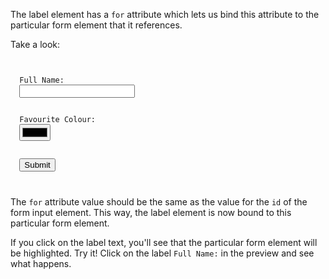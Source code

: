 The label element has a `for`
attribute which lets us bind this
attribute to the particular form
element that it references.

Take a look:

<codeblock language="html" type="lesson" defaultCSS="form {max-width: 300px; margin: 10px auto; font-family: Lato; border-radius: 10px; padding: 1rem; box-shadow: 0px 0px 4px; background-color: snow; font-size: 1.2rem; } form * { margin: 0.5rem; } button , input[type=`button`] { padding: 0.2rem 1rem; font-size: 1.1rem; font-weight: 700; margin: 1rem 0; }">
<code>
<form>
  <label for="username">Full Name:</label>
  <input type="text" id="username">
  <br>
  <label for="color-choice">Favourite Colour:</label>
  <input type="color" id="color-choice">
  <br>
  <button>Submit</button>
</form>
</code>
</codeblock>

The `for` attribute value should be
the same as the value for the `id` of
the form input element. This way, the
label element is now bound to this particular
form element.

If you click on the label text,
you'll see that the particular
form element will be highlighted. Try
it! Click on the label `Full Name:` in
the preview and see what happens.